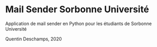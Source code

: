 # Mail Sender Sorbonne Université

Application de mail sender en Python pour les étudiants de Sorbonne Université

Quentin Deschamps, 2020
